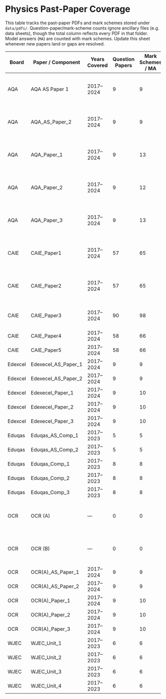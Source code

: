 # Physics Past-Paper Coverage

This table tracks the past-paper PDFs and mark schemes stored under `data/pdfs/`. Question-paper/mark-scheme counts ignore ancillary files (e.g. data sheets), though the total column reflects every PDF in that folder. Model answers (`MA`) are counted with mark schemes. Update this sheet whenever new papers land or gaps are resolved.

| Board | Paper / Component | Years Covered | Question Papers | Mark Schemes / MA | Notes |
| --- | --- | --- | --- | --- | --- |
| AQA | AQA AS Paper 1 | 2017–2024 | 9 | 9 | Includes specimen set and yearly data sheets |
| AQA | AQA_AS_Paper_2 | 2017–2024 | 9 | 9 | Includes specimen set and yearly data sheets |
| AQA | AQA_Paper_1 | 2017–2024 | 9 | 13 | Extra `MA` PDFs bundled with some years |
| AQA | AQA_Paper_2 | 2017–2024 | 9 | 12 | Extra `MA` PDFs bundled with some years |
| AQA | AQA_Paper_3 | 2017–2024 | 9 | 13 | Extra `MA` PDFs bundled with some years |
| CAIE | CAIE_Paper1 | 2017–2024 | 57 | 65 | Variants 11/12/13 retained for each session |
| CAIE | CAIE_Paper2 | 2017–2024 | 57 | 65 | Variants 21/22/23 retained for each session |
| CAIE | CAIE_Paper3 | 2017–2024 | 90 | 98 | Practical planning & analysis papers only |
| CAIE | CAIE_Paper4 | 2017–2024 | 58 | 66 | |
| CAIE | CAIE_Paper5 | 2017–2024 | 58 | 66 | |
| Edexcel | Edexecel_AS_Paper_1 | 2017–2024 | 9 | 9 | |
| Edexcel | Edexecel_AS_Paper_2 | 2017–2024 | 9 | 9 | |
| Edexcel | Edexecel_Paper_1 | 2017–2024 | 9 | 10 | |
| Edexcel | Edexecel_Paper_2 | 2017–2024 | 9 | 10 | |
| Edexcel | Edexecel_Paper_3 | 2017–2024 | 9 | 10 | |
| Eduqas | Eduqas_AS_Comp_1 | 2017–2023 | 5 | 5 | |
| Eduqas | Eduqas_AS_Comp_2 | 2017–2023 | 5 | 5 | |
| Eduqas | Eduqas_Comp_1 | 2017–2023 | 8 | 8 | |
| Eduqas | Eduqas_Comp_2 | 2017–2023 | 8 | 8 | |
| Eduqas | Eduqas_Comp_3 | 2017–2023 | 8 | 8 | |
| OCR | OCR (A) | — | 0 | 0 | Folder placeholder only – needs sourcing |
| OCR | OCR (B) | — | 0 | 0 | Folder placeholder only – needs sourcing |
| OCR | OCR(A)_AS_Paper_1 | 2017–2024 | 9 | 9 | |
| OCR | OCR(A)_AS_Paper_2 | 2017–2024 | 9 | 9 | |
| OCR | OCR(A)_Paper_1 | 2017–2024 | 9 | 10 | |
| OCR | OCR(A)_Paper_2 | 2017–2024 | 9 | 10 | |
| OCR | OCR(A)_Paper_3 | 2017–2024 | 9 | 10 | |
| WJEC | WJEC_Unit_1 | 2017–2023 | 6 | 6 | |
| WJEC | WJEC_Unit_2 | 2017–2023 | 6 | 6 | |
| WJEC | WJEC_Unit_3 | 2017–2023 | 6 | 6 | |
| WJEC | WJEC_Unit_4 | 2017–2023 | 6 | 6 | |